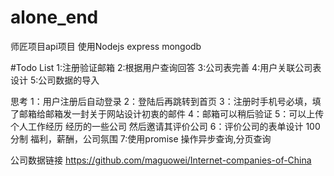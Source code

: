 ﻿# alone_end
师匠项目api项目 使用Nodejs express mongodb

#Todo List
1:注册验证邮箱
2:根据用户查询回答
3:公司表完善
4:用户关联公司表设计
5:公司数据的导入

思考
1：用户注册后自动登录
2：登陆后再跳转到首页
3：注册时手机号必填，填了邮箱给邮箱发一封关于网站设计初衷的邮件
4：邮箱可以稍后验证
5：可以上传个人工作经历 经历的一些公司 然后邀请其评价公司
6：评价公司的表单设计 100分制 福利，薪酬，公司氛围
7:使用promise 操作异步查询,分页查询

公司数据链接 https://github.com/maguowei/Internet-companies-of-China